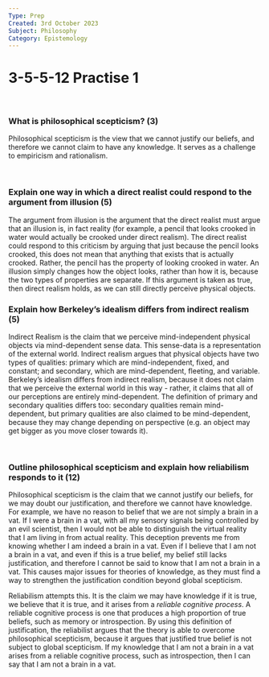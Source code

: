 ```yaml
---
Type: Prep
Created: 3rd October 2023
Subject: Philosophy
Category: Epistemology
---
```



# 3-5-5-12 Practise 1

</br>

### What is philosophical scepticism? (3)

Philosophical scepticism is the view that we cannot justify our beliefs, and therefore we cannot claim to have any knowledge. It serves as a challenge to empiricism and rationalism.

</br>

### Explain one way in which a direct realist could respond to the argument from illusion (5)

The argument from illusion is the argument that the direct realist must argue that an illusion is, in fact reality (for example, a pencil that looks crooked in water would actually be crooked under direct realism). The direct realist could respond to this criticism by arguing that just because the pencil looks crooked, this does not mean that anything that exists that is actually crooked. Rather, the pencil has the property of looking crooked in water. An illusion simply changes how the object looks, rather than how it is, because the two types of properties are separate. If this argument is taken as true, then direct realism holds, as we can still directly perceive physical objects.
</br>

### Explain how Berkeley’s idealism differs from indirect realism (5)

Indirect Realism is the claim that we perceive mind-independent physical objects via mind-dependent sense data. This sense-data is a representation of the external world. Indirect realism argues that physical objects have two types of qualities: primary which are mind-independent, fixed, and constant; and secondary, which are mind-dependent, fleeting, and variable. Berkeley’s idealism differs from indirect realism, because it does not claim that we perceive the external world in this way - rather, it claims that all of our perceptions are entirely mind-dependent. The definition of primary and secondary qualities differs too: secondary qualities remain mind-dependent, but primary qualities are also claimed to be mind-dependent, because they may change depending on perspective (e.g. an object may get bigger as you move closer towards it). 

</br>

### Outline philosophical scepticism and explain how reliabilism responds to it (12)

Philosophical scepticism is the claim that we cannot justify our beliefs, for we may doubt our justification, and therefore we cannot have knowledge. For example, we have no reason to belief that we are not simply a brain in a vat. If I were a brain in a vat, with all my sensory signals being controlled by an evil scientist, then I would not be able to distinguish the virtual reality that I am living in from actual reality. This deception prevents me from knowing whether I am indeed a brain in a vat. Even if I believe that I am not a brain in a vat, and even if this is a true belief, my belief still lacks justification, and therefore I cannot be said to know that I am not a brain in a vat. This causes major issues for theories of knowledge, as they must find a way to strengthen the justification condition beyond global scepticism.

Reliabilism attempts this. It is the claim we may have knowledge if it is true, we believe that it is true, and it arises from a *reliable cognitive process*. A reliable cognitive process is one that produces a high proportion of true beliefs, such as memory or introspection. By using this definition of justification, the reliabilist argues that the theory is able to overcome philosophical scepticism, because it argues that justified true belief is not subject to global scepticism. If my knowledge that I am not a brain in a vat arises from a reliable cognitive process, such as introspection, then I can say that I am not a brain in a vat.



